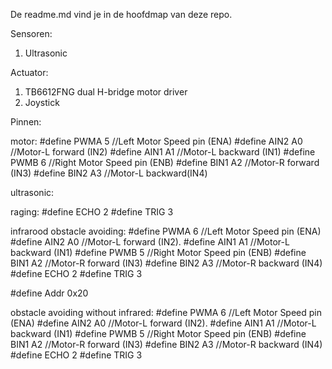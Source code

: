 De readme.md vind je in de hoofdmap van deze repo.

Sensoren:
1. Ultrasonic

Actuator:
1. TB6612FNG dual H-bridge motor driver
2. Joystick


Pinnen:

motor:
#define  PWMA  5  //Left Motor Speed pin (ENA)
#define  AIN2  A0  //Motor-L forward (IN2)
#define  AIN1  A1  //Motor-L backward (IN1)
#define  PWMB  6  //Right Motor Speed pin (ENB)
#define  BIN1  A2  //Motor-R forward (IN3)
#define  BIN2  A3  //Motor-L backward(IN4)

ultrasonic:

raging:
#define ECHO   2
#define TRIG   3

infrarood obstacle avoiding:
#define PWMA   6           //Left Motor Speed pin (ENA)
#define AIN2   A0          //Motor-L forward (IN2).
#define AIN1   A1          //Motor-L backward (IN1)
#define PWMB   5           //Right Motor Speed pin (ENB)
#define BIN1   A2          //Motor-R forward (IN3)
#define BIN2   A3          //Motor-R backward (IN4)
#define ECHO   2
#define TRIG   3

#define Addr  0x20

obstacle avoiding without infrared:
#define PWMA   6           //Left Motor Speed pin (ENA)
#define AIN2   A0          //Motor-L forward (IN2).
#define AIN1   A1          //Motor-L backward (IN1)
#define PWMB   5           //Right Motor Speed pin (ENB)
#define BIN1   A2          //Motor-R forward (IN3)
#define BIN2   A3          //Motor-R backward (IN4)
#define ECHO   2
#define TRIG   3


